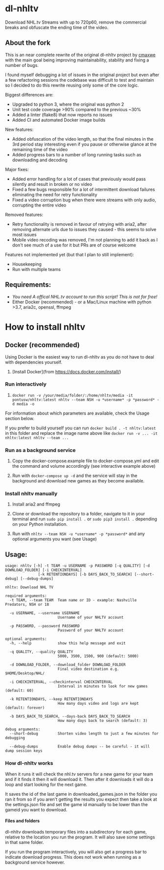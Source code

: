 # dl-nhltv

Download NHL.tv Streams with up to 720p60, remove the commercial breaks and obfuscate the ending time of
the video.

## About the fork

This is an near complete rewrite of the original dl-nhltv project by [cmaxwe](https://github.com/cmaxwe/dl-nhltv) with 
the main goal being improving maintainability, stability and fixing a number of bugs. 

I found myself debugging a lot of issues in the original project but even after a few refactoring sessions the codebase was difficult to test
and maintain so I decided to do this rewrite reusing only some of the core logic.

Biggest differences are:
- Upgraded to python 3, where the original was python 2
- Unit test code coverage >90% compared to the previous ~30%
- Added a linter (flake8) that now reports no issues
- Added CI and automated Docker image builds

New features:
- Added obfuscation of the video length, so that the final minutes in the 3rd period stay interesting even if you pause or otherwise glance at the remaining time of the video
- Added progress bars to a number of long running tasks such as downloading and decoding

Major fixes:
- Added error handling for a lot of cases that previously would pass silently and result in broken or no video
- Fixed a few bugs responsible for a lot of intermittent download failures eliminating the need for retry functionality
- Fixed a video corruption bug when there were streams with only audio, corrupting the entire video

Removed features:
- Retry functionality is removed in favour of retrying with aria2, after removing alternate urls due to issues they caused - this seems to solve most issues
- Mobile video recoding was removed, I'm not planning to add it back as I don't see much of a use for it but PRs are of course welcome

Features not implemented yet (but that I plan to still implement):
- Housekeeping
- Run with multiple teams

## Requirements:

- _You need A offical NHL.tv account to run this script! This is not for free!_
- Either Docker (recommended) - or a Mac/Linux machine with python >3.7, aria2c, openssl, ffmpeg

# How to install nhltv

## Docker (recommended)

Using Docker is the easiest way to run dl-nhltv as you do not have to deal with dependencies yourself.


1. [Install Docker](from https://docs.docker.com/install/)

### Run interactively 

1. `docker run -v /your/media/folder/:/home/nhltv/media -it pontusw/nhltv:latest nhltv --team NSH -u *username* -p *password* -d media -o`

For information about which parameters are available, check the Usage section below.

If you prefer to build yourself you can run `docker build . -t nhltv:latest` in this folder and replace the image name above like `docker run -v ... -it nhltv:latest nhltv --team ...`

### Run as a background service

1. Copy the docker-compose.example file to docker-compose.yml and edit the command and volume accordingly (see interactive example above) 

2. Run with `docker-compose up -d` and the service will stay in the background and download new games as they become available.


### Install nhltv manually

1. Install aria2 and ffmpeg

2. Clone or download the repository to a folder, navigate to it in your terminal and run `sudo pip install .` or `sudo pip3 install .` depending on your Python installation.

3. Run with `nhltv --team NSH -u *username* -p *password*` and any optional arguments you want (see Usage)


## Usage:

```
usage: nhltv [-h] -t TEAM -u USERNAME -p PASSWORD [-q QUALITY] [-d DOWNLOAD_FOLDER] [-i CHECKINTERVAL]
               [-k RETENTIONDAYS] [-b DAYS_BACK_TO_SEARCH] [--short-debug] [--debug-dumps]

nhltv: Download NHL TV

required arguments:
  -t TEAM, --team TEAM  Team name or ID - example: Nashville Predators, NSH or 18

  -u USERNAME, --username USERNAME
                        Username of your NHLTV account

  -p PASSWORD, --password PASSWORD
                        Password of your NHLTV account

optional arguments:
  -h, --help            show this help message and exit

  -q QUALITY, --quality QUALITY
                        5000, 3500, 1500, 900 (default: 5000)

  -d DOWNLOAD_FOLDER, --download_folder DOWNLOAD_FOLDER
                        Final video destination e.g. $HOME/Desktop/NHL/

  -i CHECKINTERVAL, --checkinterval CHECKINTERVAL
                        Interval in minutes to look for new games (default: 60)

  -k RETENTIONDAYS, --keep RETENTIONDAYS
                        How many days video and logs are kept (default: forever)

  -b DAYS_BACK_TO_SEARCH, --days-back DAYS_BACK_TO_SEARCH
                        How many days back to search (default: 3)

debug arguments:
  --short-debug         Shorten video length to just a few minutes for debugging

  --debug-dumps         Enable debug dumps -- be careful - it will dump session keys
```

### How dl-nhltv works

When it runs it will check the nhl.tv servers for a new game for your team and if it finds it then it will 
download it. Then after it downloads it will do a loop and start looking for the next game. 

It saves the id of the last game in downloaded_games.json in the folder you ran it from so if you aren't 
getting the results you expect then take a look at the settings.json file and set the game id manually to be lower than the gameid you want to download.

#### Files and folders

dl-nhltv downloads temporary files into a subdirectory for each game, relative to the location you run the program.
It will also save some settings in that same folder. 

If you run the program interactively, you will also get a progress bar to indicate download progress. 
This does not work when running as a background service however.
